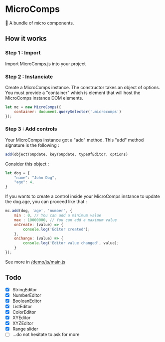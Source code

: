 # MicroComps
🧱 A bundle of micro components.

## How it works
### Step 1 : Import
Import MicroComps.js into your project

### Step 2 : Instanciate
Create a MicroComps instance. The constructor takes an object of options. You must provide a "container" which is element that will host the MicroComps instance DOM elements.
```javascript
let mc = new MicroComps({
	container: document.querySelector('.microcomps')
});
```

### Step 3 : Add controls
Your MicroComps instance got a "add" method. This "add" method signature is the following :
```javascript
add(objectToUpdate, keyToUpdate, typeOfEditor, options)
```
Consider this object :
```javascript
let dog = {
	"name": "John Dog",
	"age": 4,
}
```
If you wants to create a control inside your MicroComps instance to update the dog.age, you can proceed like that :
```javascript
mc.add(dog, 'age', 'number', {
	min : 0, // You can add a minimum value
	max : 10000000, // You can add a maximum value
	onCreate: (value) => {
		console.log('Editor created');
	},
	onChange: (value) => {
		console.log('Editor value changed', value);
	}
});
```
See more in [/demo/js/main.js](/demo/js/main.js)

## Todo
- [x] StringEditor
- [x] NumberEditor
- [x] BooleanEditor
- [x] ListEditor
- [x] ColorEditor
- [x] XYEditor
- [x] XYZEditor
- [x] Range slider
- [ ] ...do not hesitate to ask for more

